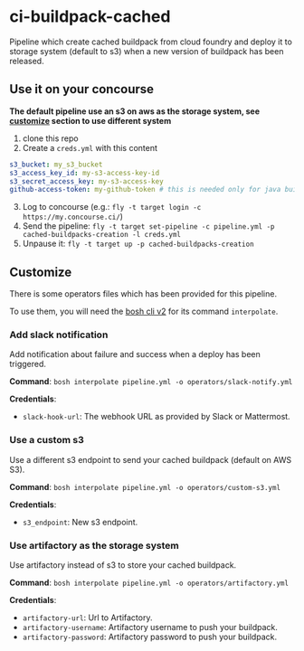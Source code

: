 # ci-buildpack-cached

Pipeline which create cached buildpack from cloud foundry and deploy it to storage system (default to s3) when a new version of buildpack has been released.

## Use it on your concourse

**The default pipeline use an s3 on aws as the storage system, see [customize](#customize) section to use different system**

1. clone this repo
2. Create a `creds.yml` with this content

```yml
s3_bucket: my_s3_bucket
s3_access_key_id: my-s3-access-key-id
s3_secret_access_key: my-s3-access-key
github-access-token: my-github-token # this is needed only for java buildpack which has different build system
```
3. Log to concourse (e.g.: `fly -t target login -c https://my.concourse.ci/`)
4. Send the pipeline: `fly -t target set-pipeline -c pipeline.yml -p cached-buildpacks-creation -l creds.yml`
5. Unpause it: `fly -t target up -p cached-buildpacks-creation`

## Customize

There is some operators files which has been provided for this pipeline.

To use them, you will need the [bosh cli v2](https://bosh.io/docs/cli-v2.html) for its command `interpolate`.

### Add slack notification

Add notification about failure and success when a deploy has been triggered.

**Command**: `bosh interpolate pipeline.yml -o operators/slack-notify.yml`

**Credentials**:
- `slack-hook-url`: The webhook URL as provided by Slack or Mattermost.

### Use a custom s3

Use a different s3 endpoint to send your cached buildpack (default on AWS S3).

**Command**: `bosh interpolate pipeline.yml -o operators/custom-s3.yml`

**Credentials**:
- `s3_endpoint`: New s3 endpoint.

### Use artifactory as the storage system

Use artifactory instead of s3 to store your cached buildpack.

**Command**: `bosh interpolate pipeline.yml -o operators/artifactory.yml`

**Credentials**:
- `artifactory-url`: Url to Artifactory.
- `artifactory-username`: Artifactory username to push your buildpack.
- `artifactory-password`: Artifactory password to push your buildpack.

